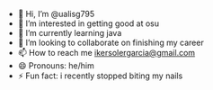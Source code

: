 - 👋 Hi, I’m @ualisg795
- 👀 I’m interested in getting good at osu
- 🌱 I’m currently learning java
- 💞️ I’m looking to collaborate on finishing my career
- 📫 How to reach me ikersolergarcia@gmail.com
- 😄 Pronouns: he/him
- ⚡ Fun fact: i recently stopped biting my nails

<!---
ualisg795/ualisg795 is a ✨ special ✨ repository because its `README.md` (this file) appears on your GitHub profile.
You can click the Preview link to take a look at your changes.
--->

